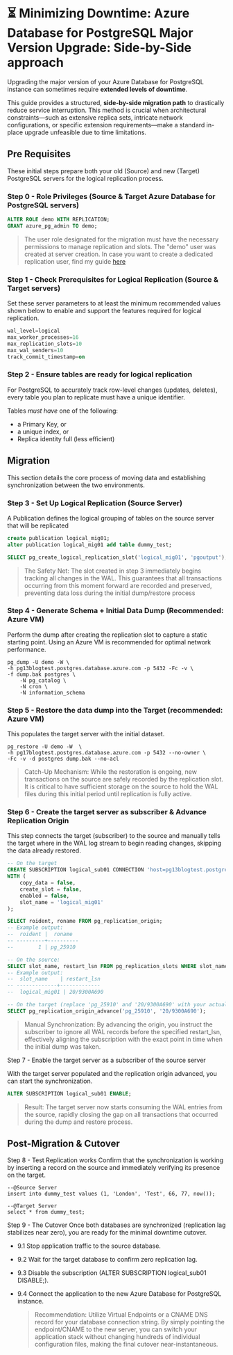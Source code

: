 # ⏳ Minimizing Downtime: Azure Database for PostgreSQL Major Version Upgrade: Side-by-Side approach

Upgrading the major version of your Azure Database for PostgreSQL instance can sometimes require **extended levels of downtime**.

This guide provides a structured, **side-by-side migration path** to drastically reduce service interruption. This method is crucial when architectural constraints—such as extensive replica sets, intricate network configurations, or specific extension requirements—make a standard in-place upgrade unfeasible due to time limitations.


## Pre Requisites
These initial steps prepare both your old (Source) and new (Target) PostgreSQL servers for the logical replication process.

### Step 0 - Role Privileges (Source & Target Azure Database for PostgreSQL servers)

```sql
ALTER ROLE demo WITH REPLICATION;
GRANT azure_pg_admin TO demo;
```
> The user role designated for the migration must have the necessary permissions to manage replication and slots. The "demo" user was created at server creation. In case you want to create a dedicated replication user, find my guide [here](https://github.com/berenguel/bi-directional-replication-in-Flexible-Server/blob/main/configuring_replication_user.sql)


### Step 1 - Check Prerequisites for Logical Replication (Source & Target servers)
Set these server parameters to at least the minimum recommended values shown below to enable and support the features required for logical replication.

```sql
wal_level=logical
max_worker_processes=16
max_replication_slots=10
max_wal_senders=10
track_commit_timestamp=on
```

### Step 2 - Ensure tables are ready for logical replication

For PostgreSQL to accurately track row-level changes (updates, deletes), every table you plan to replicate must have a unique identifier.

Tables *must have* one of the following:
- a Primary Key, or
- a unique index, or
- Replica identity full (less efficient)

## Migration

This section details the core process of moving data and establishing synchronization between the two environments.

### Step 3 - Set Up Logical Replication (Source Server)

A Publication defines the logical grouping of tables on the source server that will be replicated

```sql
create publication logical_mig01;
alter publication logical_mig01 add table dummy_test;

SELECT pg_create_logical_replication_slot('logical_mig01', 'pgoutput');
```
> The Safety Net: The slot created in step 3 immediately begins tracking all changes in the WAL. This guarantees that all transactions occurring from this moment forward are recorded and preserved, preventing data loss during the initial dump/restore process

### Step 4 - Generate Schema + Initial Data Dump (Recommended: Azure VM)

Perform the dump after creating the replication slot to capture a static starting point. Using an Azure VM is recommended for optimal network performance.

```
pg_dump -U demo -W \
-h pg13blogtest.postgres.database.azure.com -p 5432 -Fc -v \
-f dump.bak postgres \
	-N pg_catalog \
	-N cron \
	-N information_schema
```


### Step 5 - Restore the data dump into the Target (recommended: Azure VM)

This populates the target server with the initial dataset.
```
pg_restore -U demo -W  \
-h pg17blogtest.postgres.database.azure.com -p 5432 --no-owner \
-Fc -v -d postgres dump.bak --no-acl
```

> Catch-Up Mechanism: While the restoration is ongoing, new transactions on the source are safely recorded by the replication slot. It is critical to have sufficient storage on the source to hold the WAL files during this initial period until replication is fully active.

### Step 6 - Create the target server as subscriber & Advance Replication Origin

This step connects the target (subscriber) to the source and manually tells the target where in the WAL log stream to begin reading changes, skipping the data already restored.

```sql
-- On the target
CREATE SUBSCRIPTION logical_sub01 CONNECTION 'host=pg13blogtest.postgres.database.azure.com port=5432 dbname=postgres user=yyyy password=zzzzzzz' PUBLICATION logical_mig01
WITH (
	copy_data = false,
	create_slot = false,
	enabled = false,
	slot_name = 'logical_mig01'
);

SELECT roident, roname FROM pg_replication_origin;
-- Example output:
--  roident |  roname
-- ---------+----------
--        1 | pg_25910

-- On the source:
SELECT slot_name, restart_lsn FROM pg_replication_slots WHERE slot_name = 'logical_mig01';
-- Example output:
--  slot_name    | restart_lsn
-- -------------+-------------
--  logical_mig01 | 20/9300A690

-- On the target (replace 'pg_25910' and '20/9300A690' with your actual values):
SELECT pg_replication_origin_advance('pg_25910', '20/9300A690');
```

> Manual Synchronization: By advancing the origin, you instruct the subscriber to ignore all WAL records before the specified restart_lsn, effectively aligning the subscription with the exact point in time when the initial dump was taken.

Step 7 - Enable the target server as a subscriber of the source server

With the target server populated and the replication origin advanced, you can start the synchronization.

```sql
ALTER SUBSCRIPTION logical_sub01 ENABLE;
```
> Result: The target server now starts consuming the WAL entries from the source, rapidly closing the gap on all transactions that occurred during the dump and restore process.

## Post-Migration & Cutover

Step 8 - Test Replication works
Confirm that the synchronization is working by inserting a record on the source and immediately verifying its presence on the target.
```
--@Source Server
insert into dummy_test values (1, 'London', 'Test', 66, 77, now());
```
```
--@Target Server
select * from dummy_test;
```

Step 9 - The Cutover
Once both databases are synchronized (replication lag stabilizes near zero), you are ready for the minimal downtime cutover.

- 9.1 Stop application traffic to the source database.

- 9.2 Wait for the target database to confirm zero replication lag.

- 9.3 Disable the subscription (ALTER SUBSCRIPTION logical_sub01 DISABLE;).

- 9.4 Connect the application to the new Azure Database for PostgreSQL instance.
	> Recommendation: Utilize Virtual Endpoints or a CNAME DNS record for your database connection string. By simply pointing the endpoint/CNAME to the new server, you can switch your application stack without changing hundreds of individual configuration files, making the final cutover near-instantaneous.
 
